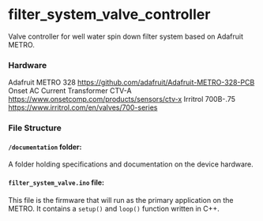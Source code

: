 # filter_system_valve_controller

Valve controller for well water spin down filter system based on Adafruit METRO.

### Hardware

Adafruit METRO 328 https://github.com/adafruit/Adafruit-METRO-328-PCB  
Onset AC Current Transformer CTV-A https://www.onsetcomp.com/products/sensors/ctv-x
Irritrol 700B-.75 https://www.irritrol.com/en/valves/700-series

### File Structure

#### ```/documentation``` folder:  
A folder holding specifications and documentation on the device hardware.

#### ```filter_system_valve.ino``` file:
This file is the firmware that will run as the primary application on the METRO. It contains a `setup()` and `loop()` function written in C++.
